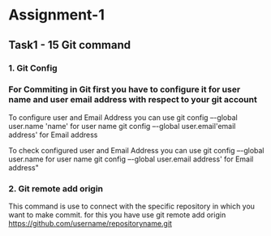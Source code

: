 # Assignment-1 
## Task1 - 15 Git command
### 1. Git Config
### For Commiting in Git first you have to configure it for user name and user email address with respect to your git account
To configure user and Email Address you can use
    git config –-global user.name 'name' for user name 
    git config –-global user.email'email address' for Email address

To check configured user and Email Address you can use
    git config –-global user.name for user name 
    git config –-global user.email address' for Email address"

### 2. Git remote add origin
This command is use to connect with the specific repository in which you want to make commit.
for this you have use 
    git remote add origin https://github.com/username/repositoryname.git
